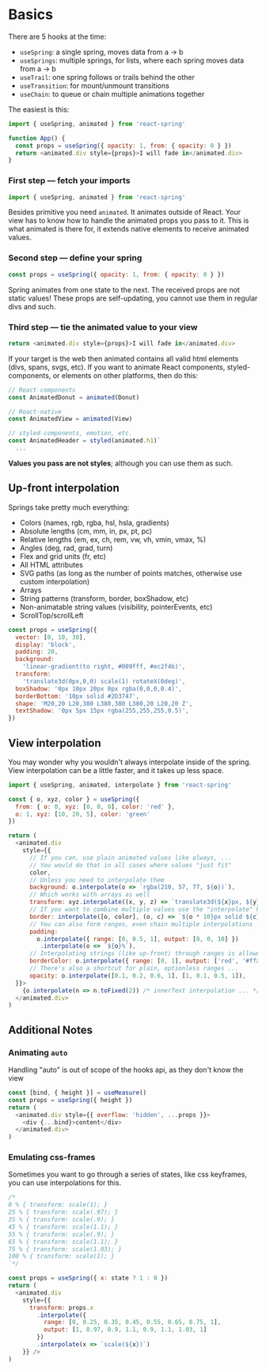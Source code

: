 # Basics

There are 5 hooks at the time:

* `useSpring`: a single spring, moves data from a -> b
* `useSprings`: multiple springs, for lists, where each spring moves data from a -> b
* `useTrail`: one spring follows or trails behind the other
* `useTransition`: for mount/unmount transitions
* `useChain`: to queue or chain multiple animations together

The easiest is this:

```js
import { useSpring, animated } from 'react-spring'

function App() {
  const props = useSpring({ opacity: 1, from: { opacity: 0 } })
  return <animated.div style={props}>I will fade in</animated.div>
}
```

### First step — **fetch your imports**

```js
import { useSpring, animated } from 'react-spring'
```

Besides primitive you need `animated`. It animates outside of React. Your view has to know how to handle the animated props you pass to it. This is what animated is there for, it extends native elements to receive animated values.

### Second step — **define your spring**

```js
const props = useSpring({ opacity: 1, from: { opacity: 0 } })
```

Spring animates from one state to the next. The received props are not static values! These props are self-updating, you cannot use them in regular divs and such.

### Third step — **tie the animated value to your view**

```js
return <animated.div style={props}>I will fade in</animated.div>
```

If your target is the web then animated contains all valid html elements (divs, spans, svgs, etc). If you want to animate React components, styled-components, or elements on other platforms, then do this:

```js
// React components
const AnimatedDonut = animated(Donut)

// React-native
const AnimatedView = animated(View)

// styled-components, emotion, etc.
const AnimatedHeader = styled(animated.h1)`
  ...
```

**Values you pass are not styles**; although you can use them as such.

## Up-front interpolation

Springs take pretty much everything:

* Colors (names, rgb, rgba, hsl, hsla, gradients)
* Absolute lengths (cm, mm, in, px, pt, pc)
* Relative lengths (em, ex, ch, rem, vw, vh, vmin, vmax, %)
* Angles (deg, rad, grad, turn)
* Flex and grid units (fr, etc)
* All HTML attributes
* SVG paths (as long as the number of points matches, otherwise use custom interpolation)
* Arrays
* String patterns (transform, border, boxShadow, etc)
* Non-animatable string values (visibility, pointerEvents, etc)
* ScrollTop/scrollLeft

```js
const props = useSpring({
  vector: [0, 10, 30],
  display: 'block',
  padding: 20,
  background:
    'linear-gradient(to right, #009fff, #ec2f4b)', 
  transform: 
    'translate3d(0px,0,0) scale(1) rotateX(0deg)', 
  boxShadow: '0px 10px 20px 0px rgba(0,0,0,0.4)', 
  borderBottom: '10px solid #2D3747', 
  shape: 'M20,20 L20,380 L380,380 L380,20 L20,20 Z', 
  textShadow: '0px 5px 15px rgba(255,255,255,0.5)',
})
```

## View interpolation

You may wonder why you wouldn't always interpolate inside of the spring. View interpolation can be a little faster, and it takes up less space.

```js
import { useSpring, animated, interpolate } from 'react-spring'

const { o, xyz, color } = useSpring({
  from: { o: 0, xyz: [0, 0, 0], color: 'red' },
  o: 1, xyz: [10, 20, 5], color: 'green'
})

return (
  <animated.div
    style={{
      // If you can, use plain animated values like always, ...
      // You would do that in all cases where values "just fit"
      color,
      // Unless you need to interpolate them
      background: o.interpolate(o => `rgba(210, 57, 77, ${o})`),
      // Which works with arrays as well
      transform: xyz.interpolate((x, y, z) => `translate3d(${x}px, ${y}px, ${z}px)`),
      // If you want to combine multiple values use the "interpolate" helper
      border: interpolate([o, color], (o, c) => `${o * 10}px solid ${c}`),
      // You can also form ranges, even chain multiple interpolations
      padding:
        o.interpolate({ range: [0, 0.5, 1], output: [0, 0, 10] })
         .interpolate(o => `${o}%`),
      // Interpolating strings (like up-front) through ranges is allowed ...
      borderColor: o.interpolate({ range: [0, 1], output: ['red', '#ffaabb'] }),
      // There's also a shortcut for plain, optionless ranges ...
      opacity: o.interpolate([0.1, 0.2, 0.6, 1], [1, 0.1, 0.5, 1]),
  }}>
    {o.interpolate(n => n.toFixed(2)) /* innerText interpolation ... */ }
  </animated.div>
)
```

## Additional Notes

### Animating `auto`

Handling "auto" is out of scope of the hooks api, as they don't know the view

```js
const [bind, { height }] = useMeasure()
const props = useSpring({ height })
return (
  <animated.div style={{ overflow: 'hidden', ...props }}>
    <div {...bind}>content</div>
  </animated.div>
)
```

### Emulating css-frames

Sometimes you want to go through a series of states, like css keyframes, you can use interpolations for this.

```js
/*
0 % { transform: scale(1); }
25 % { transform: scale(.97); }
35 % { transform: scale(.9); }
45 % { transform: scale(1.1); }
55 % { transform: scale(.9); }
65 % { transform: scale(1.1); }
75 % { transform: scale(1.03); }
100 % { transform: scale(1); }
`*/

const props = useSpring({ x: state ? 1 : 0 })
return (
  <animated.div
    style={{
      transform: props.x
        .interpolate({
          range: [0, 0.25, 0.35, 0.45, 0.55, 0.65, 0.75, 1],
          output: [1, 0.97, 0.9, 1.1, 0.9, 1.1, 1.03, 1]
        })
        .interpolate(x => `scale(${x})`)
    }} />
)
```